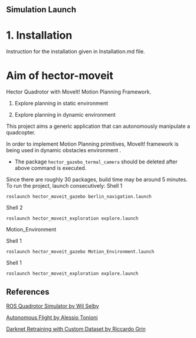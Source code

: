 
Simulation Launch
-----------
# 1. Installation  
Instruction for the installation given in Installation.md file. 

# Aim of  hector-moveit 
Hector Quadrotor with MoveIt! Motion Planning Framework.
1. Explore planning in static environment 

2. Explore planning in dynamic environment 


This project aims a generic application that can autonomously manipulate a quadcopter.

In order to implement Motion Planning primitives, MoveIt! framework is being used in dynamic obstacles environment .

* The package `hector_gazebo_termal_camera` should be deleted after above command is executed.

 Since there are roughly 30 packages, build time may be around 5 minutes.  
To run the project, launch consecutively: 
Shell 1
```Shell
roslaunch hector_moveit_gazebo berlin_navigation.launch
```
Shell 2
```Shell
roslaunch hector_moveit_exploration explore.launch
```


Motion_Environment

Shell 1
```Shell 1 
roslaunch hector_moveit_gazebo Motion_Environment.launch
```


Shell 1
```Shell 2
roslaunch hector_moveit_exploration explore.launch
```



## References
<a href="https://github.com/wilselby/ROS_quadrotor_simulator">ROS Quadrotor Simulator by Wil Selby</a>

<a href="https://github.com/AlessioTonioni/Autonomous-Flight-ROS">Autonomous Flight by Alessio Tonioni</a>

<a href="https://github.com/RiccardoGrin/darknet">Darknet Retraining with Custom Dataset by Riccardo Grin</a>

